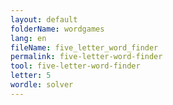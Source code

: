 ```yaml
---
layout: default
folderName: wordgames
lang: en
fileName: five_letter_word_finder
permalink: five-letter-word-finder
tool: five-letter-word-finder
letter: 5
wordle: solver
---
```

